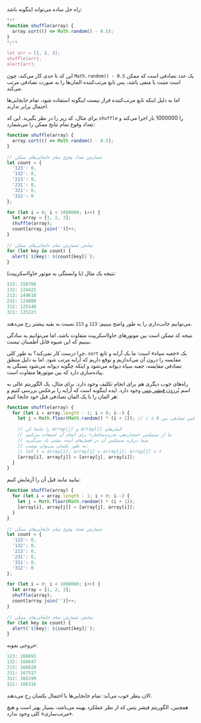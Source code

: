 راه حل ساده می‌تواند اینگونه باشد:

```js run
*!*
function shuffle(array) {
  array.sort(() => Math.random() - 0.5);
}
*/!*

let arr = [1, 2, 3];
shuffle(arr);
alert(arr);
```

این کد تا حدی کار می‌کند، چون `Math.random() - 0.5` یک عدد تصادفی است که ممکن است مثبت یا منفی باشد، پس تابع مرتب‌کننده المان‌ها را به صورت تصادفی مرتب می‌کند.

اما به دلیل اینکه تابع مرتب‌کننده قرار نیست اینگونه استفاده شود، تمام جابجایی‌ها احتمال برابر ندارند.

برای مثال، کد زیر را در نظر بگیرید. این کد `shuffle` را 1000000 بار اجرا می‌کند و تعداد وقوع تمام نتایج ممکن را می‌شمارد:

```js run
function shuffle(array) {
  array.sort(() => Math.random() - 0.5);
}

// شمارش تعداد وقوع تمام جایجایی‌های ممکن
let count = {
  '123': 0,
  '132': 0,
  '213': 0,
  '231': 0,
  '321': 0,
  '312': 0
};

for (let i = 0; i < 1000000; i++) {
  let array = [1, 2, 3];
  shuffle(array);
  count[array.join('')]++;
}

// نمایش شمارش تمام جابجایی‌های ممکن
for (let key in count) {
  alert(`${key}: ${count[key]}`);
}
```

نتیجه یک مثال (با وابستگی به موتور جاوااسکریپت):

```js
123: 250706
132: 124425
213: 249618
231: 124880
312: 125148
321: 125223
```

می‌توانیم جانب‌داری را به طور واضح ببینیم: `123` و `213` نسبت به بقیه بیشتر رخ می‌دهند.

نتیجه کد ممکن است بین موتورهای جاوااسکریپت متفاوت باشد، اما می‌توانیم به سادگی ببینیم که این شیوه قابل اطمینان نیست.

چرا درست کار نمی‌کند؟ به طور کلی، `sort` یک «جعبه سیاه» است: ما یک آرایه و تابع مقایسه را درون آن می‌اندازیم و توقع داریم که آرایه مرتب شود. اما به دلیل منطق تصادفی مقایسه، جعبه سیاه دیوانه می‌شود و اینکه چگونه دیوانه می‌شود بستگی به پیاده‌سازی دارد که بین موتورها متفاوت است.

راه‌های خوب دیگری هم برای انجام تکلیف وجود دارد. برای مثال، یک الگوریتم عالی به اسم [بُرزدن فیشر یتس](https://fa.wikipedia.org/wiki/برزدن_فیشر_یتس) وجود دارد. ایده اینگونه است که آرایه را برعکس بررسی کنیم و هر المان را با یک المان تصادفی قبل خود جابجا کنیم:

```js
function shuffle(array) {
  for (let i = array.length - 1; i > 0; i--) {
    let j = Math.floor(Math.random() * (i + 1)); // i ایندکس تصادفی بین 0 تا

    // را جابجا کن array[j] و array[i] المان‌های
    // ما از سینتکس «مقداردهی تخریب‌ساختار» برای انجام آن استفاده می‌کنیم
    // شما درباره سینتکس آن در فصل‌های آینده بیشتر یاد می‌گیرید
    // به طور یکسان می‌توان نوشت:
    // let t = array[i]; array[i] = array[j]; array[j] = t
    [array[i], array[j]] = [array[j], array[i]];
  }
}
```

بیایید مانند قبل آن را آزمایش کنیم:

```js run
function shuffle(array) {
  for (let i = array.length - 1; i > 0; i--) {
    let j = Math.floor(Math.random() * (i + 1));
    [array[i], array[j]] = [array[j], array[i]];
  }
}

// شمارش تعداد وقوع تمام جایجایی‌های ممکن
let count = {
  '123': 0,
  '132': 0,
  '213': 0,
  '231': 0,
  '321': 0,
  '312': 0
};

for (let i = 0; i < 1000000; i++) {
  let array = [1, 2, 3];
  shuffle(array);
  count[array.join('')]++;
}

// نمایش شمارش تمام جابجایی‌های ممکن 
for (let key in count) {
  alert(`${key}: ${count[key]}`);
}
```

خروجی نمونه:

```js
123: 166693
132: 166647
213: 166628
231: 167517
312: 166199
321: 166316
```

الان بنظر خوب می‌آید: تمام جایجایی‌ها با احتمال یکسان رخ می‌دهند.

همچنین، الگوریتم فیشر یتس که از نظر عملکرد بهینه می‌باشد، بسیار بهتر است و هیچ «مرتب‌سازی» کلی وجود ندارد.
